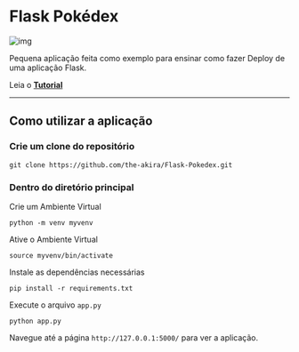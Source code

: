 # Flask Pokédex

![img](https://raw.githubusercontent.com/the-akira/Flask-Pokedex/master/static/Avatar.png)

Pequena aplicação feita como exemplo para ensinar como fazer Deploy de uma aplicação Flask.

Leia o **[Tutorial](https://akiradev.netlify.app/posts/flask-pythonanywhere/)**

---

## Como utilizar a aplicação

### Crie um clone do repositório

```
git clone https://github.com/the-akira/Flask-Pokedex.git
```

### Dentro do diretório principal

Crie um Ambiente Virtual

```
python -m venv myvenv
```

Ative o Ambiente Virtual

```
source myvenv/bin/activate
```

Instale as dependências necessárias

```
pip install -r requirements.txt
```

Execute o arquivo `app.py`

```
python app.py
```

Navegue até a página `http://127.0.0.1:5000/` para ver a aplicação.